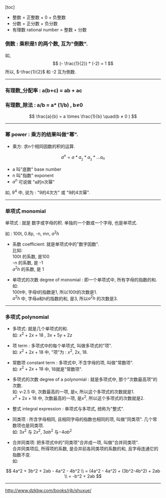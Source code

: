 [toc]


- 整数 = 正整数 + 0 + 负整数
- 分数 = 正分数 + 负分数
- 有理数 rational number = 整数 + 分数


### 倒数 : 乘积是1 的两个数, 互为"倒数".

如, 
$$
(- \frac{1}{2}) * (-2) = 1
$$
所以,  $-\frac{1}{2}$ 和 -2 互为倒数.

---

### 有理数_分配率 :  a(b+c) = ab + ac

### 有理数_除法 :  a/b = a* (1/b) , b≠0

$$
\frac{a}{b} = a \times \frac{1}{b} \quad(b ≠ 0 )
$$

---

### 幂 power : 乘方的结果叫做"幂".

- 乘方: 求n个相同因数的积的运算.

$$
a^n = a * a_{_2} * a_{_3} * ... a_n
$$ 

- a 叫"底数" base number
- n 叫"指数" exponent
- $a^n$ 可说做 "a的n次幂"

如, $9^4$ 中, 说为 : "9的4次方" 或 "9的4次幂".

---

### 单项式 monomial

单项式 : 就是 数字或字母的积. 单独的一个数或一个字母, 也是单项式.

如 :  100t, 0.8p, -n, mn, $a^2h$

- 系数 coefficient: 就是单项式中的"数字因数".   
比如:   
100t 的系数, 是100  
-n 的系数, 是 -1  
$a^2h$ 的系数, 是 1

- 单项式的次数 degree of monomial : 即一个单项式中, 所有字母的指数的和.  
如:  
100t中, 字母t的指数是1, 所以100t的次数是1.  
$a^2h$ 中, 字母a和h的指数的和, 是3, 所以$a^2h$ 的次数是3.

---

### 多项式 polynomial

- 多项式: 就是几个单项式的和.  
如: $x^2 + 2x + 18$ , $3x + 5y + 2z$

- 项 term : 多项式中的每个单项式, 叫做多项式的"项".  
如: $x^2 + 2x + 18$ 中, "项"为 : $x^2$, 2x, 18.
- 常数项 constant term : 多项式中, 不含字母的项, 叫做"常数项".  
如: $x^2 + 2x + 18$ 中, 18就是"常数项".

- 多项式的次数 degree of a polynomial : 就是多项式中, 那个"次数最高项"的次数.  
如: v-2.5 中, 次数最高的一项, 是v, 所以这个多项式的次数就是1.  
$x^2 + 2x + 18$ 中, 次数最高的一项, 是$x^2$, 所以这个多项式的次数就是2.  

- 整式 integral expression : 单项式与多项式, 统称为"整式".

- 同类项 : 所含字母相同, 且相同字母的指数也相同的项, 叫做"同类项".  几个常数项也是同类项.  
如: $3x^2$ 与 $2x^2$,  $3ab^2$ 与$-4ab^2$

- 合并同类项: 把多项式中的"同类项"合并成一项, 叫做"合并同类项".    
合并同类项后, 所得项的系数, 是合并前各同类项的系数的和, 且字母连通它的指数不变.  
如:   

$$ 
4a^2 + 3b^2 + 2ab - 4a^2 - 4b^2 \\
= (4a^2 - 4a^2) + (3b^2-4b^2) + 2ab \\
= -b^2 + 2ab
$$






































---

http://www.dzkbw.com/books/rjb/shuxue/











